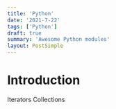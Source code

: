 ```yaml
---
title: 'Python'
date: '2021-7-22'
tags: ['Python']
draft: true
summary: 'Awesome Python modules'
layout: PostSimple
---
```


# Introduction

Iterators
Collections

